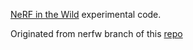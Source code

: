 [NeRF in the Wild](https://nerf-w.github.io/) experimental code.

Originated from nerfw branch of this [repo](https://github.com/kwea123/nerf_pl)
